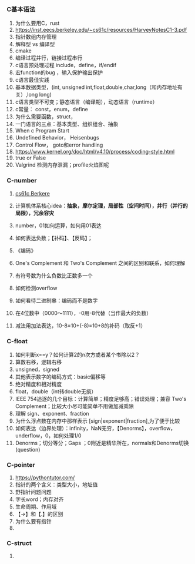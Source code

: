 ### C基本语法

1. 为什么要用C，rust
2. https://inst.eecs.berkeley.edu/~cs61c/resources/HarveyNotesC1-3.pdf
3. 指针数组内存管理
4. 解释型 vs 编译型
5. cmake
6. 编译过程并行，链接过程串行
7. c语言预处理过程 include，define，if/endif
8. 宏function的bug ，输入保护输出保护
9. c语言最佳实践
10. 基本数据类型，(int, unsigned int,float,double,char,long（和内存地址有关）,long long)
11. c语言类型不可变；静态语言（编译期），动态语言（runtime）
12. c常量： const，enum，define
13. 为什么需要函数，struct，
14. 一门语言的三点：基本类型、组织组合、抽象
15. When c Program Start
16. Undefined Behavior， Heisenbugs
17. Control Flow， goto和error handling
18. https://www.kernel.org/doc/html/v4.10/process/coding-style.html
19. true or False
20. Valgrind 检测内存泄漏；profile火焰图呢

### C-number

1. [cs61c Berkere](https://cs61c.org/sp23/)
2. 计算机体系核心idea：**抽象，摩尔定理，局部性（空间时间），并行（并行的局限），冗余容灾**

3. number，01如何运算，如何用01表达
4. 如何表达负数；【补码】、【反码】；
5. 《编码》
6. One's Complement 和 Two's Complement 之间的区别和联系，如何理解
7. 有符号数为什么负数比正数多一个
8. 如何检测overflow
9. 如何看待二进制串：编码而不是数字
10. 在4位数中（0000～1111），-0用-8代替（当作最大的负数）
11. 减法用加法表达，10-8=10+(-8)=10+8的补码（取反+1）

### C-float

1. 如何判断x==y？如何计算2的n次方或者某个书除以2？
2. 算数右移，逻辑右移
3. unsigned，signed
4. 其他表示数字的编码方式：basic偏移等
4. 绝对精度和相对精度
5. float，double（int转double无损）
6. IEEE 754追逐的几个目标：计算简单；精度足够高；错误处理；兼容 Two's Complement；比较大小尽可能简单不用做加减乘除
7. 理解 sign、exponent、fraction
8. 为什么浮点数在内存中那样表示 [sign|exponent|fraction],为了便于比较
9. 如何表达（边界处理）：infinity，NaN无穷，【Denorms】，overflow，underflow，0，如何处理1/0
10. Denorms；切分等分；Gaps ；0附近是精华所在，normals和Denorms切换 (question)

### C-pointer

1. https://pythontutor.com/
2. 指针的两个含义：类型大小，地址值
3. 野指针问题问题
4. 字长word；内存对齐
5. 生命周期、作用域
6. 【->】和【.】的区别
7. 为什么要有指针
8. 


### C-struct

1. 